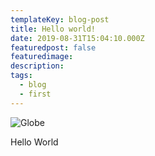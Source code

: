 ```yaml
---
templateKey: blog-post
title: Hello world!
date: 2019-08-31T15:04:10.000Z
featuredpost: false
featuredimage:
description:
tags:
  - blog
  - first
---
```


![Globe](images/sara-riano-hello.jpg)

Hello World
